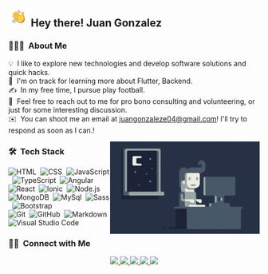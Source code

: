 <h2><img src="./assets/Hand Wave.gif" width="40" height="40">&nbsp;Hey there! Juan Gonzalez</h2>

<!-- ## 👋 &nbsp;Hey there! I'm Aditya -->

### 👨🏻‍💻 &nbsp;About Me

💡 &nbsp;I like to explore new technologies and develop software solutions and quick hacks.\
🌱 &nbsp;I'm on track for learning more about Flutter, Backend.\
✍️ &nbsp;In my free time, I pursue play football.\
💬 &nbsp;Feel free to reach out to me for pro bono consulting and volunteering, or just for some interesting discussion.\
✉️ &nbsp;You can shoot me an email at juangonzaleze04@gmail.com! I'll try to respond as soon as I can.\!

<img alt="Night Coding" src="./assets/Night-Coding.gif" align="right"/>

### 🛠 &nbsp;Tech Stack

![HTML](https://img.shields.io/badge/-HTML-05122A?style=flat&logo=HTML5)&nbsp;
![CSS](https://img.shields.io/badge/-CSS-05122A?style=flat&logo=CSS3&logoColor=1572B6)&nbsp;
![JavaScript](https://img.shields.io/badge/-JavaScript-05122A?style=flat&logo=javascript)&nbsp;
![TypeScript](https://img.shields.io/badge/-Typescript-05122A?style=flat&logo=typescript)&nbsp;
![Angular](https://img.shields.io/badge/-Angular-05122A?style=flat&logo=angular)&nbsp;
![React](https://img.shields.io/badge/-React-05122A?style=flat&logo=react)&nbsp;
![Ionic](https://img.shields.io/badge/-Ionic-05122A?style=flat&logo=ionic)&nbsp;
![Node.js](https://img.shields.io/badge/-Node.js-05122A?style=flat&logo=node.js)&nbsp;
![MongoDB](https://img.shields.io/badge/-MongoDB-05122A?style=flat&logo=mongodb)&nbsp;
![MySql](https://img.shields.io/badge/-MySql-05122A?style=flat&logo=mysql)&nbsp;
![Sass](https://img.shields.io/badge/-Sass-05122A?style=flat&logo=sass)&nbsp;
![Bootstrap](https://img.shields.io/badge/-Bootstrap-05122A?style=flat&logo=bootstrap&logoColor=563D7C)\
![Git](https://img.shields.io/badge/-Git-05122A?style=flat&logo=git)&nbsp;
![GitHub](https://img.shields.io/badge/-GitHub-05122A?style=flat&logo=github)&nbsp;
![Markdown](https://img.shields.io/badge/-Markdown-05122A?style=flat&logo=markdown)\
![Visual Studio Code](https://img.shields.io/badge/-Visual%20Studio%20Code-05122A?style=flat&logo=visual-studio-code&logoColor=007ACC)&nbsp;

### 🤝🏻 &nbsp;Connect with Me

<p align="center">
    <a href="https://juangonzaleze.netlify.app/" target="_blank">
        <img src="https://img.shields.io/badge/-juangonzaleze.netlify.app-3423A6?style=flat&logo=Google-Chrome&logoColor=white"/>
    </a>
    <a href="https://www.linkedin.com/in/juan-gonzalez-a77b93158/8" target="_blank">
        <img src="https://img.shields.io/badge/-Juan%20Gonzalez-0077B5?style=flat&logo=Linkedin&logoColor=white"/>
    </a>
    <a href="mailto:juangonzaleze04@gmail.com" target="_blank">
        <img src="https://img.shields.io/badge/-juangonzaleze04@gmail.com-D14836?style=flat&logo=Gmail&logoColor=white"/>
    </a>
    <a href="https://instagram.com/juangonzaleze" target="_blank">
        <img src="https://img.shields.io/badge/-@juangonzaleze-E4405F?style=flat&logo=Instagram&logoColor=white"/>
    </a>
    <a href="https://facebook.com/765667497" target="_blank">
        <img src="https://img.shields.io/badge/-@765667497-1877F2?style=flat&logo=Facebook&logoColor=white"/>
    </a>
</p>

